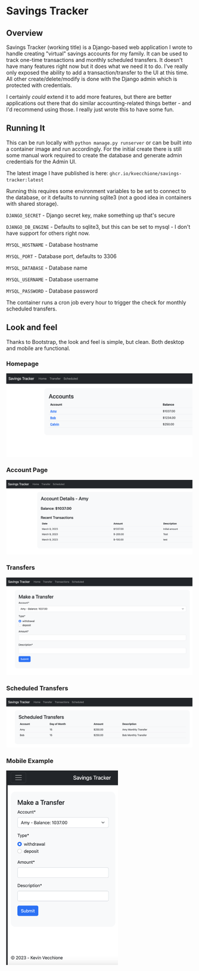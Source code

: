 # Savings Tracker

## Overview

Savings Tracker (working title) is a Django-based web application I wrote to handle creating "virtual" savings accounts for my family. It can be used to track one-time transactions and monthly scheduled transfers. It doesn't have many features right now but it does what we need it to do. I've really only exposed the ability to add a transaction/transfer to the UI at this time. All other create/delete/modify is done with the Django admin which is protected with credentials.

I certainly *could* extend it to add more features, but there are better applications out there that do similar accounting-related things better - and I'd recommend using those. I really just wrote this to have some fun.

## Running It

This can be run locally with `python manage.py runserver` or can be built into a container image and run accordingly. For the initial create there is still some manual work required to create the database and generate admin credentials for the Admin UI. 

 The latest image I have published is here: `ghcr.io/kvecchione/savings-tracker:latest`

Running this requires some environment variables to be set to connect to the database, or it defaults to running sqlite3 (not a good idea in containers with shared storage).

`DJANGO_SECRET` - Django secret key, make something up that's secure

`DJANGO_DB_ENGINE` - Defaults to sqlite3, but this can be set to mysql - I don't have support for others right now.

`MYSQL_HOSTNAME` - Database hostname

`MYSQL_PORT` - Database port, defaults to 3306

`MYSQL_DATABASE` - Database name

`MYSQL_USERNAME` - Database username

`MYSQL_PASSWORD` - Database password

The container runs a cron job every hour to trigger the check for monthly scheduled transfers.

## Look and feel

Thanks to Bootstrap, the look and feel is simple, but clean. Both desktop and mobile are functional.

### Homepage
<img src="https://github.com/kvecchione/savings-tracker/blob/main/docs/images/homepage.png?raw=true" width="500">

### Account Page
<img src="https://github.com/kvecchione/savings-tracker/blob/main/docs/images/account.png?raw=true" width="500">

### Transfers
<img src="https://github.com/kvecchione/savings-tracker/blob/main/docs/images/transfer.png?raw=true" width="500">

### Scheduled Transfers
<img src="https://github.com/kvecchione/savings-tracker/blob/main/docs/images/scheduled.png?raw=true" width="500">

### Mobile Example
<img src="https://github.com/kvecchione/savings-tracker/blob/main/docs/images/mobile_transfer.png?raw=true" width="300">
